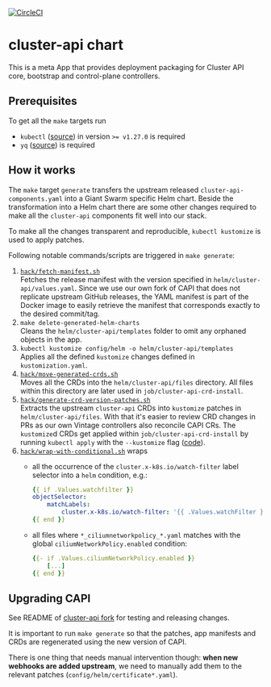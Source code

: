 [![CircleCI](https://circleci.com/gh/giantswarm/cluster-api-app.svg?style=shield)](https://circleci.com/gh/giantswarm/cluster-api-app)

# cluster-api chart

This is a meta App that provides deployment packaging for Cluster API core, bootstrap and control-plane controllers.

## Prerequisites

To get all the `make` targets run

* `kubectl` ([source](https://github.com/kubernetes/kubectl)) in version `>= v1.27.0` is required
* `yq` ([source](https://github.com/mikefarah/yq)) is required

## How it works

The `make` target `generate` transfers the upstream released `cluster-api-components.yaml` into a Giant Swarm specific Helm chart. Beside the transformation into a Helm chart there are some other changes required to make all the `cluster-api` components fit well into our stack.

To make all the changes transparent and reproducible, `kubectl kustomize` is used to apply patches.

Following notable commands/scripts are triggered in `make generate`:

1. [`hack/fetch-manifest.sh`](hack/fetch-manifest.sh)\
    Fetches the release manifest with the version specified in `helm/cluster-api/values.yaml`. Since we use our own fork of CAPI that does not replicate upstream GitHub releases, the YAML manifest is part of the Docker image to easily retrieve the manifest that corresponds exactly to the desired commit/tag.
1. `make delete-generated-helm-charts`\
    Cleans the `helm/cluster-api/templates` folder to omit any orphaned objects in the app.
1. `kubectl kustomize config/helm -o helm/cluster-api/templates`\
    Applies all the defined `kustomize` changes defined in `kustomization.yaml`.
1. [`hack/move-generated-crds.sh`](hack/move-generated-crds.sh)\
    Moves all the CRDs into the `helm/cluster-api/files` directory. All files within this directory are later used in `job/cluster-api-crd-install`.
1. [`hack/generate-crd-version-patches.sh`](hack/generate-crd-version-patches.sh)\
    Extracts the upstream `cluster-api` CRDs into `kustomize` patches in `helm/cluster-api/files`.
    With that it's easier to review CRD changes in PRs as our own Vintage controllers also reconcile CAPI CRs.
    The `kustomize`d CRDs get applied within `job/cluster-api-crd-install` by running `kubectl apply` with the `--kustomize` flag ([code](https://github.com/giantswarm/cluster-api-app/blob/master/helm/cluster-api/templates/crd-install/crd-job.yaml#L48)).
1. [`hack/wrap-with-conditional.sh`](hack/wrap-with-conditional.sh) wraps
    * all the occurrence of the `cluster.x-k8s.io/watch-filter` label selector into a `helm` condition, e.g.:

        ```yaml
        {{ if .Values.watchfilter }}
        objectSelector:
            matchLabels:
                cluster.x-k8s.io/watch-filter: '{{ .Values.watchFilter }}'
        {{ end }}
        ```

    * all files where `*_ciliumnetworkpolicy_*.yaml` matches with the global `ciliumNetworkPolicy.enabled` condition:

        ```yaml
        {{- if .Values.ciliumNetworkPolicy.enabled }}
            [...]
        {{ end }}
        ```

## Upgrading CAPI

See README of [cluster-api fork](https://github.com/giantswarm/cluster-api/blob/main/README.md) for testing and releasing changes.

It is important to run `make generate` so that the patches, app manifests and CRDs are regenerated using the new version of CAPI.

There is one thing that needs manual intervention though: **when new webhooks are added upstream**, we need to manually add them to the relevant patches (`config/helm/certificate*.yaml`).
